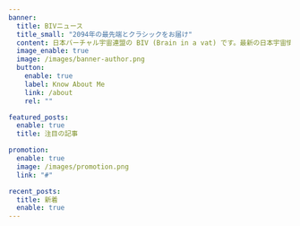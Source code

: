```yaml
---
banner:
  title: BIVニュース
  title_small: "2094年の最先端とクラシックをお届け"
  content: 日本バーチャル宇宙連盟の BIV (Brain in a vat) です。最新の日本宇宙情報を追求し、オフバーチャル人類へ毒と喜びをお届けします。
  image_enable: true
  image: /images/banner-author.png
  button:
    enable: true
    label: Know About Me
    link: /about
    rel: ""

featured_posts:
  enable: true
  title: 注目の記事

promotion:
  enable: true
  image: /images/promotion.png
  link: "#"

recent_posts:
  title: 新着
  enable: true
---
```

